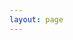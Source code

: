 ```yaml
---
layout: page
---
```


<script setup>
import { VPTeamPage, VPTeamPageTitle, VPTeamMembers, VPTeamPageSection } from 'vitepress/theme'

const extends_lux = [
  {
    avatar: 'https://github.com/SciML.png',
    name: 'DiffEqFlux.jl',
    desc: 'Universal neural differential equations with O(1) backprop, GPUs, and stiff+non-stiff DE solvers, demonstrating scientific machine learning (SciML) and physics-informed machine learning methods',
    links: [
      { icon: 'github', link: 'https://github.com/SciML/DiffEqFlux.jl' }
    ]
  },
  {
    avatar: 'https://github.com/SciML.png',
    name: 'SciMLSensitivity.jl',
    desc: 'A component of the DiffEq ecosystem for enabling sensitivity analysis for scientific machine learning (SciML). Optimize-then-discretize, discretize-then-optimize, adjoint methods, and more for ODEs, SDEs, DDEs, DAEs, etc.',
    links: [
      { icon: 'github', link: 'https://github.com/SciML/SciMLSensitivity.jl' }
    ]
  },
  {
    avatar: 'https://github.com/SciML.png',
    name: 'NeuralPDE.jl',
    desc: 'Physics-Informed Neural Networks (PINN) and Deep BSDE Solvers of Differential Equations for Scientific Machine Learning (SciML) accelerated simulation',
    links: [
      { icon: 'github', link: 'https://github.com/SciML/NeuralPDE.jl' }
    ]
  },
  {
    avatar: 'https://github.com/SciML.png',
    name: 'NeuralLyapunov.jl',
    desc: 'A library for searching for neural Lyapunov functions in Julia',
    links: [
      { icon: 'github', link: 'https://github.com/SciML/NeuralLyapunov.jl' }
    ]
  },
  {
    avatar: 'https://github.com/SciML.png',
    name: 'DeepEquilibriumNetworks.jl',
    desc: 'Implicit Layer Machine Learning via Deep Equilibrium Networks, O(1) backpropagation with accelerated convergence',
    links: [
      { icon: 'github', link: 'https://github.com/SciML/DeepEquilibriumNetworks.jl' }
    ]
  },
  {
    avatar: 'https://github.com/CosmologicalEmulators.png',
    name: 'AbstractCosmologicalEmulators.jl',
    desc: 'Repository containing the abstract interface to the emulators used in the CosmologicalEmulators organization',
    links: [
      { icon: 'github', link: 'https://github.com/CosmologicalEmulators/AbstractCosmologicalEmulators.jl' }
    ]
  },
  {
    avatar: 'https://github.com/impICNF.png',
    name: 'ContinuousNormalizingFlows.jl',
    desc: 'Implementations of Infinitesimal Continuous Normalizing Flows Algorithms in Julia',
    links: [
      { icon: 'github', link: 'https://github.com/impICNF/ContinuousNormalizingFlows.jl' }
    ]
  },
  {
    avatar: 'https://github.com/YichengDWu.png',
    name: 'Sophon.jl',
    desc: 'Efficient, Accurate, and Streamlined Training of Physics-Informed Neural Networks',
    links: [
      { icon: 'github', link: 'https://github.com/YichengDWu/Sophon.jl' }
    ]
  },
  {
    avatar: 'https://github.com/SciML.png',
    name: 'DataDrivenDiffEq.jl',
    desc: 'Data driven modeling and automated discovery of dynamical systems for the SciML Scientific Machine Learning organization',
    links: [
      { icon: 'github', link: 'https://github.com/SciML/DataDrivenDiffEq.jl' }
    ]
  },
  {
    avatar: 'https://github.com/YichengDWu.png',
    name: 'NeuralGraphPDE.jl',
    desc: 'Integrating Neural Ordinary Differential Equations, the Method of Lines, and Graph Neural Networks',
    links: [
      { icon: 'github', link: 'https://github.com/YichengDWu/NeuralGraphPDE.jl' }
    ]
  },
  {
    avatar: 'https://github.com/vavrines.png',
    name: 'Solaris.jl',
    desc: 'Lightweight module for fusing physical and neural models',
    links: [
      { icon: 'github', link: 'https://github.com/vavrines/Solaris.jl' }
    ]
  },
  {
    avatar: 'https://github.com/avik-pal.png',
    name: 'FluxMPI.jl',
    desc: 'Distributed Data Parallel Training of Deep Neural Networks',
    links: [
      { icon: 'github', link: 'https://github.com/avik-pal/FluxMPI.jl' }
    ]
  },
  {
    avatar: 'https://github.com/LuxDL.png',
    name: 'Boltz.jl',
    desc: ' Accelerate your ML research using pre-built Deep Learning Models with Lux',
    links: [
      { icon: 'github', link: 'https://github.com/LuxDL/Boltz.jl' }
    ]
  },
  {
    avatar: 'https://as1.ftcdn.net/jpg/01/09/84/42/220_F_109844212_NnLGUrn3RgMHQIuqSiLGlc9d419eK2dX.jpg',
    name: 'Want to Add Your Package?',
    desc: 'Open a PR in <u><a href="https://github.com/LuxDL/luxdl.github.io">LuxDL/luxdl.github.io</a></u>'
  }
];

const autodiff = [
  {
    avatar: 'https://github.com/FluxML.png',
    name: 'Zygote.jl',
    desc: 'Lux.jl default choice for AD',
    links: [
      { icon: 'github', link: 'https://github.com/FluxML/Zygote.jl' }
    ]
  },
  {
    avatar: 'https://github.com/FluxML.png',
    name: 'Tracker.jl',
    desc: 'Well tested and robust AD library (might fail on edge cases)',
    links: [
      { icon: 'github', link: 'https://github.com/FluxML/Tracker.jl' }
    ]
  },
  {
    avatar: 'https://github.com/JuliaDiff.png',
    name: 'ForwardDiff.jl',
    desc: 'For forward mode AD support',
    links: [
      { icon: 'github', link: 'https://github.com/JuliaDiff/ForwardDiff.jl' }
    ]
  },
  {
    avatar: 'https://github.com/JuliaDiff.png',
    name: 'ReverseDiff.jl',
    desc: "Tape based reverse mode AD (might fail on edge cases and doesn't work on GPU)",
    links: [
      { icon: 'github', link: 'https://github.com/JuliaDiff/ReverseDiff.jl' }
    ]
  },
  {
    avatar: 'https://github.com/EnzymeAD.png',
    name: 'Enzyme.jl',
    desc: 'Experimental Support but will become the Future Default',
    links: [
      { icon: 'github', link: 'https://github.com/EnzymeAD/Enzyme.jl' }
    ]
  }
];

const dataload = [
  {
    avatar: 'https://github.com/evizero.png',
    name: 'Augmentor.jl',
    desc: 'Data augmentation for machine learning',
    links: [
      { icon: 'github', link: 'https://github.com/evizero/Augmentor.jl' }
    ]
  },
  {
    avatar: 'https://github.com/JuliaML.png',
    name: 'MLUtils.jl',
    desc: 'Utilities and abstractions for Machine Learning tasks',
    links: [
      { icon: 'github', link: 'https://github.com/JuliaML/MLUtils.jl' }
    ]
  },
  {
    avatar: 'https://github.com/JuliaML.png',
    name: 'MLDatasets.jl',
    desc: 'Utility package for accessing common Machine Learning datasets in Julia',
    links: [
      { icon: 'github', link: 'https://github.com/JuliaML/MLDatasets.jl' }
    ]
  },
  {
    avatar: 'https://github.com/JuliaImages.png',
    name: 'Images.jl',
    desc: 'An image library for Julia',
    links: [
      { icon: 'github', link: 'ttps://github.com/JuliaImages/Images.jl' }
    ]
  },
  {
    avatar: 'https://github.com/FluxML.png',
    name: 'DataAugmentation.jl',
    desc: 'Flexible data augmentation library for machine and deep learning',
    links: [
      { icon: 'github', link: 'https://github.com/FluxML/DataAugmentation.jl' }
    ]
  }
];

const nnprimitives = [
  {
    avatar: 'https://github.com/FluxML.png',
    name: 'NNlib.jl',
    desc: 'Neural Network primitives with multiple backends',
    links: [
      { icon: 'github', link: 'https://github.com/FluxML/NNlib.jl' }
    ]
  },
  {
    avatar: 'https://github.com/LuxDL.png',
    name: 'LuxLib.jl',
    desc: 'Backend for Lux.jl',
    links: [
      { icon: 'github', link: 'https://github.com/LuxDL/LuxLib.jl' }
    ]
  }
];

const optimization = [
  {
    avatar: 'https://github.com/SciML.png',
    name: 'Optimization.jl',
    desc: 'Unified API for Optimization in Julia',
    links: [
      { icon: 'github', link: 'https://github.com/SciML/Optimization.jl' }
    ]
  },
  {
    avatar: 'https://github.com/FluxML.png',
    name: 'Optimisers.jl',
    desc: 'Optimisers.jl defines many standard optimisers and utilities for learning loops',
    links: [
      { icon: 'github', link: 'https://github.com/FluxML/Optimisers.jl' }
    ]
  },
  {
    avatar: 'https://github.com/FluxML.png',
    name: 'ParameterSchedulers.jl',
    desc: 'Common hyperparameter scheduling for ML',
    links: [
      { icon: 'github', link: 'https://github.com/FluxML/ParameterSchedulers.jl' }
    ]
  },
];

const param_manipulation = [
  {
    avatar: 'https://github.com/FluxML.png',
    name: 'Functors.jl',
    desc: 'Parameterise all the things',
    links: [
      { icon: 'github', link: 'https://github.com/FluxML/Functors.jl' }
    ]
  },
  {
    avatar: 'https://github.com/jonniedie.png',
    name: 'ComponentArrays.jl',
    desc: 'Arrays with arbitrarily nested named components',
    links: [
      { icon: 'github', link: 'https://github.com/jonniedie/ComponentArrays.jl' }
    ]
  }
];

const serialization = [
  {
    avatar: 'https://github.com/JuliaLang.png',
    name: 'Serialization.jl',
    desc: 'Provides serialization of Julia objects',
    links: [
      { icon: 'github', link: 'https://github.com/JuliaLang/julia/tree/master/stdlib/Serialization' }
    ]
  },
  {
    avatar: 'https://github.com/JuliaIO.png',
    name: 'JLD2.jl',
    desc: 'HDF5-compatible file format in pure Julia',
    links: [
      { icon: 'github', link: 'https://github.com/JuliaIO/JLD2.jl' }
    ]
  }
];

const test_utils = [
  {
    avatar: 'https://github.com/JuliaDiff.png',
    name: 'FiniteDiff.jl',
    desc: 'Fast non-allocating calculations of gradients, Jacobians, and Hessians with sparsity support',
    links: [
      { icon: 'github', link: 'https://github.com/JuliaDiff/FiniteDiff.jl' }
    ]
  },
  {
    avatar: 'https://github.com/JuliaDiff.png',
    name: 'FiniteDifferences.jl',
    desc: 'High accuracy derivatives, estimated via numerical finite differences (formerly FDM.jl)',
    links: [
      { icon: 'github', link: 'https://github.com/JuliaDiff/FiniteDifferences.jl' }
    ]
  },
  {
    avatar: 'https://github.com/aviatesk.png',
    name: 'JET.jl',
    desc: 'JET employs Julia\'s type inference system to detect potential bugs and type instabilities',
    links: [
      { icon: 'github', link: 'https://github.com/aviatesk/JET.jl' }
    ]
  },
  {
    avatar: 'https://github.com/LuxDL.png',
    name: 'LuxTestUtils.jl',
    desc: 'Collection of Functions useful for testing various packages in the Lux Ecosystem',
    links: [
      { icon: 'github', link: 'https://github.com/LuxDL/LuxTestUtils.jl' }
    ]
  }
];

const trainvis = [
  {
    avatar: 'https://github.com/JuliaAI.png',
    name: 'MLFlowClient.jl',
    desc: 'Julia client for MLFlow',
    links: [
      { icon: 'github', link: 'https://github.com/JuliaAI/MLFlowClient.jl' }
    ]
  },
  {
    avatar: 'https://github.com/JuliaLogging.png',
    name: 'TensorBoardLogger.jl',
    desc: 'Easy peasy logging to TensorBoard with Julia',
    links: [
      { icon: 'github', link: 'https://github.com/JuliaLogging/TensorBoardLogger.jl' }
    ]
  },
  {
    avatar: 'https://github.com/avik-pal.png',
    name: 'Wandb.jl',
    desc: 'Unofficial Julia bindings for logging experiments to wandb.ai',
    links: [
      { icon: 'github', link: 'https://github.com/avik-pal/Wandb.jl' }
    ]
  }
];
</script>

<VPTeamPage>
  <VPTeamPageTitle>
    <template #title>Ecosystem</template>
  </VPTeamPageTitle>

  <VPTeamPageSection>
    <template #title>Frameworks Extending Lux.jl</template>
    <template #members>
      <VPTeamMembers size="small" :members="extends_lux" />
    </template>
  </VPTeamPageSection>

  <VPTeamPageSection>
    <template #title>Automatic Differentiation</template>
    <template #members>
      <VPTeamMembers size="small" :members="autodiff" />
    </template>
  </VPTeamPageSection>

  <VPTeamPageSection>
    <template #title>Data Manipulation, Data Loading & Datasets</template>
    <template #members>
      <VPTeamMembers size="small" :members="dataload" />
    </template>
  </VPTeamPageSection>

  <VPTeamPageSection>
    <template #title>Neural Network Primitives</template>
    <template #members>
      <VPTeamMembers size="small" :members="nnprimitives" />
    </template>
  </VPTeamPageSection>

  <VPTeamPageSection>
    <template #title>Optimization</template>
    <template #members>
      <VPTeamMembers size="small" :members="optimization" />
    </template>
  </VPTeamPageSection>

  <VPTeamPageSection>
    <template #title>Parameter Manipulation</template>
    <template #members>
      <VPTeamMembers size="small" :members="param_manipulation" />
    </template>
  </VPTeamPageSection>

  <VPTeamPageSection>
    <template #title>Serialization</template>
    <template #members>
      <VPTeamMembers size="small" :members="serialization" />
    </template>
  </VPTeamPageSection>

  <VPTeamPageSection>
    <template #title>Testing Utilities</template>
    <template #members>
      <VPTeamMembers size="small" :members="test_utils" />
    </template>
  </VPTeamPageSection>

  <VPTeamPageSection>
    <template #title>Training Visualization & Logging</template>
    <template #members>
      <VPTeamMembers size="small" :members="trainvis" />
    </template>
  </VPTeamPageSection>
</VPTeamPage>
